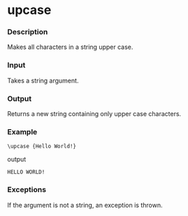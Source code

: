 upcase
======

### Description

Makes all characters in a string upper case.

### Input

Takes a string argument.

### Output

Returns a new string containing only upper case characters.

### Example

    \upcase {Hello World!}

output

    HELLO WORLD!

### Exceptions

If the argument is not a string, an exception is thrown.
